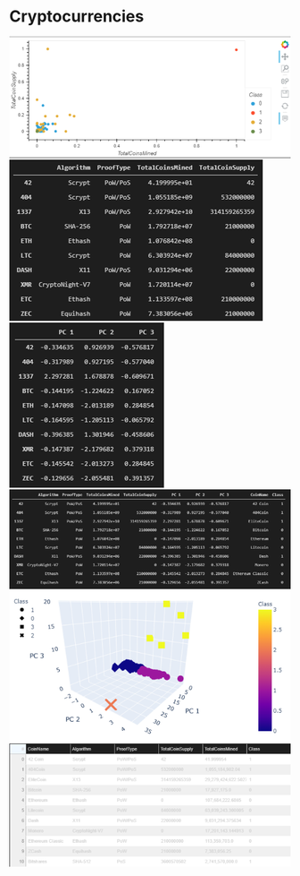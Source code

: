 # Cryptocurrencies



![](https://github.com/Mikeblanchard/Cryptocurrencies/blob/main/Resources/crypto.png)
![](https://github.com/Mikeblanchard/Cryptocurrencies/blob/main/Resources/crypto2.png)
![](https://github.com/Mikeblanchard/Cryptocurrencies/blob/main/Resources/crypto3.png)
![](https://github.com/Mikeblanchard/Cryptocurrencies/blob/main/Resources/crypto4.png)
![](https://github.com/Mikeblanchard/Cryptocurrencies/blob/main/Resources/crypto5.png)
![](https://github.com/Mikeblanchard/Cryptocurrencies/blob/main/Resources/crypto6.png)
